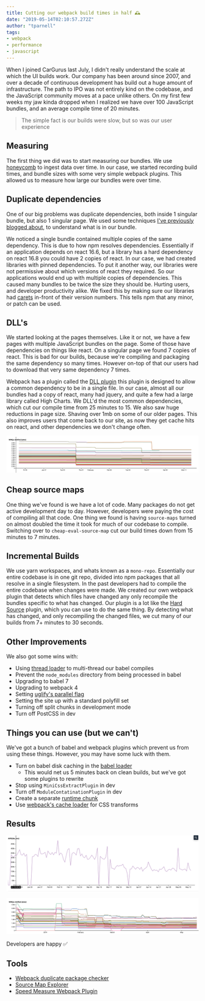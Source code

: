 ```yaml
---
title: Cutting our webpack build times in half 🕰
date: "2019-05-14T02:10:57.272Z"
author: "tparnell"
tags:
- webpack
- performance
- javascript
---
```


When I joined CarGurus last July, I didn't really understand the scale at which the UI builds work. Our company has been around since 2007, and over a decade of continuous development has build out a huge amount of infrastructure. The path to IPO was not entirely kind on the codebase, and the JavaScript community moves at a pace unlike others. On my first few weeks my jaw kinda dropped when I realized we have over 100 JavaScript bundles, and an average compile time of 20 minutes.

> The simple fact is our builds were slow, but so was our user experience

## Measuring

The first thing we did was to start measuring our bundles. We use [honeycomb](https://www.honeycomb.io) to ingest data over time. In our case, we started recording build times, and bundle sizes with some very simple webpack plugins. This allowed us to measure how large our bundles were over time.

## Duplicate dependencies

One of our big problems was duplicate dependencies, both inside 1 singular bundle, but also 1 singular page. We used some techniques [I've previously blogged about](https://blog.terrible.dev/Visualizing-your-javascript-bundle/), to understand what is in our bundle. 

We noticed a single bundle contained multiple copies of the same dependency. This is due to how npm resolves dependencies. Essentially if an application depends on react 16.6, but a library has a hard dependency on react 16.8 you could have 2 copies of react. In our case, we had created libraries with pinned dependencies. To put it another way, our libraries were not permissive about which versions of react they required. So our applications would end up with multiple copies of dependencies. This caused many bundles to be twice the size they should be. Hurting users, and developer productivity alike. We fixed this by making sure our libraries had [carets](https://stackoverflow.com/a/22345808/3671357) in-front of their version numbers. This tells npm that any minor, or patch can be used.

## DLL's

We started looking at the pages themselves. Like it or not, we have a few pages with multiple JavaScript bundles on the page. Some of those have dependencies on things like react. On a singular page we found 7 copies of react. This is bad for our builds, because we're compiling and packaging the same dependency so many times. However on-top of that our users had to download that very same dependency 7 times. 

Webpack has a plugin called the [DLL plugin](https://webpack.js.org/plugins/dll-plugin/) this plugin is designed to allow a common dependency to be in a single file. In our case, almost all our bundles had a copy of react, many had jquery, and quite a few had a large library called High Charts. We DLL'd the most common dependencies, which cut our compile time from 25 minutes to 15. We also saw huge reductions in page size. Shaving over 1mb on some of our older pages. This also improves users that come back to our site, as now they get cache hits on react, and other dependencies we don't change often.

![Bundle sizes after we DLL'd dependencies](dll1.png)

## Cheap source maps

One thing we've found is we have a lot of code. Many packages do not get active development day to day. However, developers were paying the cost of compiling all that code. One thing we found is having `source-maps` turned on almost doubled the time it took for much of our codebase to compile. Switching over to `cheap-eval-source-map` cut our build times down from 15 minutes to 7 minutes. 

## Incremental Builds

We use yarn workspaces, and whats known as a `mono-repo`. Essentially our entire codebase is in one git repo, divided into npm packages that all resolve in a single filesystem. In the past developers had to compile the entire codebase when changes were made. We created our own webpack plugin that detects which files have changed any only recompile the bundles specific to what has changed. Our plugin is a lot like the [Hard Source](https://github.com/mzgoddard/hard-source-webpack-plugin) plugin, which you can use to do the same thing. By detecting what has changed, and only recompiling the changed files, we cut many of our builds from 7+ minutes to 30 seconds.

## Other Improvements

We also got some wins with:

* Using [thread loader](https://webpack.js.org/loaders/thread-loader/) to multi-thread our babel compiles
* Prevent the `node_modules` directory from being processed in babel
* Upgrading to babel 7
* Upgrading to webpack 4
* Setting [uglify's parallel flag](https://webpack.js.org/plugins/uglifyjs-webpack-plugin/)
* Setting the site up with a standard polyfill set
* Turning off split chunks in development mode
* Turn off PostCSS in dev

## Things you can use (but we can't)

We've got a bunch of babel and webpack plugins which prevent us from using these things. However, you may have some luck with them.

* Turn on babel disk caching in the [babel loader](https://github.com/babel/babel-loader)
  * This would net us 5 minutes back on clean builds, but we've got some plugins to rewrite
* Stop using `MiniCssExtractPlugin` in dev
* Turn off `ModuleContatinationPlugin` in dev
* Create a separate [runtime chunk](https://webpack.js.org/configuration/optimization/#optimizationruntimechunk)
* Use [webpack's cache loader](https://webpack.js.org/loaders/cache-loader) for CSS transforms

## Results

![Build times are down ✅](buildtime.png) 

![Bundle sizes are over 60% smaller ✅](bundlesize.png)

Developers are happy ✅


## Tools

* [Webpack duplicate package checker](https://github.com/darrenscerri/duplicate-package-checker-webpack-plugin)
* [Source Map Explorer](https://github.com/danvk/source-map-explorer)
* [Speed Measure Webpack Plugin](https://www.npmjs.com/package/speed-measure-webpack-plugin)
